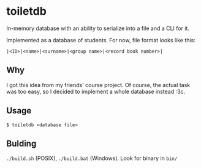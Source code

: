# toiletdb

In-memory database with an ability to serialize into a file and a CLI for it.

Implemented as a database of students. For now, file format looks like this:
```
|<ID>|<name>|<surname>|<group name>|<record book number>|
```

## Why

I got this idea from my friends' course project.
Of course, the actual task was too easy, so I decided to implement a whole database instead :3c.

## Usage

```console
$ toiletdb <database file>
```

## Bulding

`./build.sh` (POSIX), `./build.bat` (Windows). Look for binary in `bin/`

